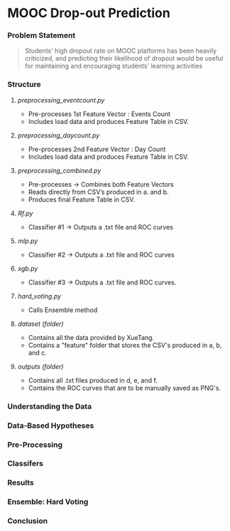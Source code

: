 # MOOC Drop-out Prediction
### Problem Statement
> Students' high dropout rate on MOOC platforms has been heavily criticized, and predicting their likelihood of dropout would be useful for maintaining and encouraging students' learning activities

### Structure
1. *preprocessing_eventcount.py* 
   - Pre-processes  1st Feature Vector : Events Count 
   - Includes load data and produces Feature Table in CSV.

2. *preprocessing_daycount.py* 
   - Pre-processes  2nd Feature Vector : Day Count 
   - Includes load data and produces Feature Table in CSV.

3. *preprocessing_combined.py*  
   - Pre-processes -> Combines both Feature Vectors 
   - Reads directly from CSV’s produced in a. and b.
   - Produces final Feature Table in CSV.

4. *Rf.py* 
   - Classifier #1 -> Outputs a .txt file and ROC curves

5. *mlp.py* 
   - Classifier #2 -> Outputs a .txt file and ROC curves

6. *xgb.py* 
   - Classifier #3 -> Outputs a .txt file and ROC curves.

7. *hard_voting.py*  
   - Calls Ensemble method

8. *dataset (folder)* 
   - Contains all the data provided by XueTang.
   - Contains a "feature" folder that stores the CSV's produced in a, b, and c.

9. *outputs (folder)* 
   - Contains all .txt files produced in d, e, and f.
   - Contains the ROC curves that are to be manually saved as PNG's.		      	

### Understanding the Data
### Data-Based Hypotheses
### Pre-Processing
### Classifers
### Results
### Ensemble: Hard Voting
### Conclusion



